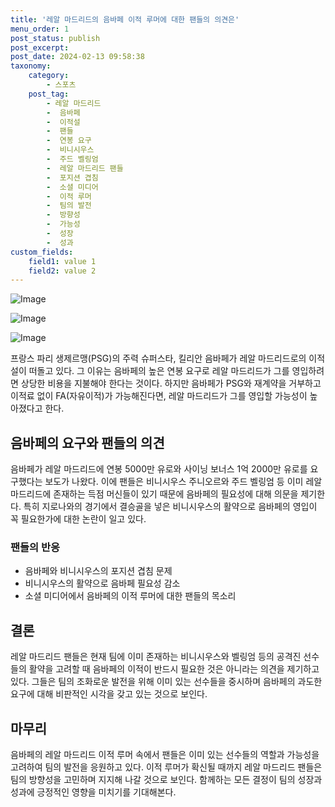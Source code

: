 ```yaml
---
title: '레알 마드리드의 음바페 이적 루머에 대한 팬들의 의견은'
menu_order: 1
post_status: publish
post_excerpt: 
post_date: 2024-02-13 09:58:38
taxonomy:
    category:
        - 스포츠
    post_tag:
        - 레알 마드리드
        -  음바페
        -  이적설
        -  팬들
        -  연봉 요구
        -  비니시우스
        -  주드 벨링엄
        -  레알 마드리드 팬들
        -  포지션 겹침
        -  소셜 미디어
        -  이적 루머
        -  팀의 발전
        -  방향성
        -  가능성
        -  성장
        -  성과
custom_fields:
    field1: value 1
    field2: value 2
---
```


![Image](https://imgnews.pstatic.net/image/117/2024/02/13/0003806068_002_20240213064901280.jpg?type=w647)

![Image](https://imgnews.pstatic.net/image/117/2024/02/13/0003806068_003_20240213064901334.jpg?type=w647)

![Image](https://imgnews.pstatic.net/image/117/2024/02/13/0003806068_004_20240213064901377.jpg?type=w647)

프랑스 파리 생제르맹(PSG)의 주력 슈퍼스타, 킬리안 음바페가 레알 마드리드로의 이적설이 떠돌고 있다. 그 이유는 음바페의 높은 연봉 요구로 레알 마드리드가 그를 영입하려면 상당한 비용을 지불해야 한다는 것이다. 하지만 음바페가 PSG와 재계약을 거부하고 이적료 없이 FA(자유이적)가 가능해진다면, 레알 마드리드가 그를 영입할 가능성이 높아졌다고 한다.
## 음바페의 요구와 팬들의 의견
음바페가 레알 마드리드에 연봉 5000만 유로와 사이닝 보너스 1억 2000만 유로를 요구했다는 보도가 나왔다. 이에 팬들은 비니시우스 주니오르와 주드 벨링엄 등 이미 레알 마드리드에 존재하는 득점 머신들이 있기 때문에 음바페의 필요성에 대해 의문을 제기한다. 특히 지로나와의 경기에서 결승골을 넣은 비니시우스의 활약으로 음바페의 영입이 꼭 필요한가에 대한 논란이 일고 있다.
### 팬들의 반응
- 음바페와 비니시우스의 포지션 겹침 문제
- 비니시우스의 활약으로 음바페 필요성 감소
- 소셜 미디어에서 음바페의 이적 루머에 대한 팬들의 목소리
## 결론
레알 마드리드 팬들은 현재 팀에 이미 존재하는 비니시우스와 벨링엄 등의 공격진 선수들의 활약을 고려할 때 음바페의 이적이 반드시 필요한 것은 아니라는 의견을 제기하고 있다. 그들은 팀의 조화로운 발전을 위해 이미 있는 선수들을 중시하며 음바페의 과도한 요구에 대해 비판적인 시각을 갖고 있는 것으로 보인다.
## 마무리
음바페의 레알 마드리드 이적 루머 속에서 팬들은 이미 있는 선수들의 역할과 가능성을 고려하여 팀의 발전을 응원하고 있다. 이적 루머가 확신될 때까지 레알 마드리드 팬들은 팀의 방향성을 고민하며 지지해 나갈 것으로 보인다. 함께하는 모든 결정이 팀의 성장과 성과에 긍정적인 영향을 미치기를 기대해본다.
